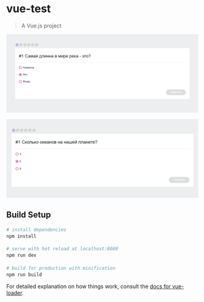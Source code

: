 # vue-test

> A Vue.js project

![скрин 1](https://github.com/helmetica/vue-test/raw/master/screens/screen.PNG)

![скрин 2](https://github.com/helmetica/vue-test/raw/master/screens/screen2.PNG)

## Build Setup

``` bash
# install dependencies
npm install

# serve with hot reload at localhost:8080
npm run dev

# build for production with minification
npm run build
```

For detailed explanation on how things work, consult the [docs for vue-loader](http://vuejs.github.io/vue-loader).
